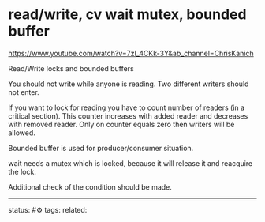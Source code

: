 # read/write, cv wait mutex, bounded buffer
https://www.youtube.com/watch?v=7zI_4CKk-3Y&ab_channel=ChrisKanich

Read/Write locks and bounded buffers

You should not write while anyone is reading. 
Two different writers should not enter.

If you want to lock for reading you have to count number of readers (in a critical section). This counter increases with added reader and decreases with removed reader. Only on counter equals zero then writers will be allowed.

Bounded buffer is used for producer/consumer situation.

wait needs a mutex which is locked, because it will release it and reacquire the lock.

Additional check of the condition should be made.



---
status: #⚙️ 
tags: 
related: 